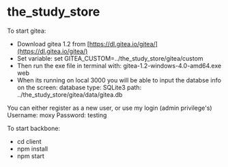 # the_study_store

To start gitea:

- Download gitea 1.2 from [https://dl.gitea.io/gitea/](https://dl.gitea.io/gitea/)
- Set variable:
  set GITEA_CUSTOM=../the_study_store/gitea/custom
- Then run the exe file in terminal with:
  gitea-1.2-windows-4.0-amd64.exe web
- When its running on local 3000 you will be able to input the databse info on the screen:
    database type: SQLite3
    path: ../the_study_store/gitea/data/gitea.db

You can either register as a new user, or use my login (admin privilege's)
Username: moxy
Password: testing

To start backbone:

- cd client
- npm install
- npm start
